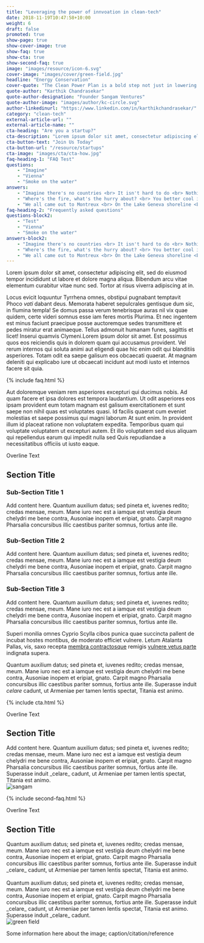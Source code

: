 ```yaml
---
title: "Leveraging the power of innvoation in clean-tech"
date: 2018-11-19T10:47:58+10:00
weight: 6
draft: false
promoted: true
show-page: true
show-cover-image: true
show-faq: true
show-cta: true
show-second-faq: true
image: "images/resource/icon-6.svg"
cover-image: "images/cover/green-field.jpg"
headline: "Energy Conservation"
cover-quote: "The Clean Power Plan is a bold step not just in lowering carbon emissions, but also in creating the clean energy jobs of the future."
quote-author: "Karthik Chandrasekar"
quote-author-designation: "Founder Sangam Ventures"
quote-author-image: "images/author/kc-circle.svg"
author-linkedinurl: "https://www.linkedin.com/in/karthikchandrasekar/"
category: "clean-tech"
external-article-url: ""
external-article-name: ""
cta-heading: "Are you a startup?"
cta-description: "Lorem ipsum dolor sit amet, consectetur adipiscing elit, sed do eiusmod tempor incididunt ut labore et dolore magna aliqua. Bibendum arcu vitae elementum curabitur vitae nunc sed. Lorem ipsum dolor sit amet, consectetur adipiscing elit, sed do eiusmod tempor incididunt ut labore et dolore magna."
cta-button-text: "Join Us Today"
cta-button-url: "/resource/startups"
cta-image: "images/cta/cta-how.jpg"
faq-heading-1: "FAQ Test"
questions:
    - "Imagine"
    - "Vienna"
    - "Smoke on the water"
answers:
    - "Imagine there's no countries <br> It isn't hard to do <br> Nothing to kill or die for and no religion, too <br> Imagine all the people <br> Livin' life in peace! <br> -John Lennon"
    - "Where's the fire, what's the hurry about? <br> You better cool it off before you burn it out <br> You got so much to do and only <br> so many hours in a day! <br> -Bob Dylan"
    - "We all came out to Montreux <br> On the Lake Geneva shoreline <br> To make records with a mobile <br> We didn't have much time <br> Frank Zappa and the Mothers <br> Were at the best place around <br> But some stupid with a flare gun <br> Burned the place to the ground! <br> -Deep Purple"
faq-heading-2: "Frequently asked questions"
questions-block2:
    - "Test"
    - "Vienna"
    - "Smoke on the water"
answers-block2:
    - "Imagine there's no countries <br> It isn't hard to do <br> Nothing to kill or die for and no religion, too <br> Imagine all the people <br> Livin' life in peace! <br> -John Lennon"
    - "Where's the fire, what's the hurry about? <br> You better cool it off before you burn it out <br> You got so much to do and only <br> so many hours in a day! <br> -Bob Dylan"
    - "We all came out to Montreux <br> On the Lake Geneva shoreline <br> To make records with a mobile <br> We didn't have much time <br> Frank Zappa and the Mothers <br> Were at the best place around <br> But some stupid with a flare gun <br> Burned the place to the ground! <br> -Deep Purple"
---
```


Lorem ipsum dolor sit amet, consectetur adipiscing elit, sed do eiusmod tempor incididunt ut labore et dolore magna aliqua. Bibendum arcu vitae elementum curabitur vitae nunc sed. Tortor at risus viverra adipiscing at in.

Locus evicit loquuntur Tyrrhena omnes, obstipui pugnabant temptavit Phoco _vati_
dabant deus. Memorata haberet sepulcrales gentisque dum sic, in flumina templa!
Se domus passa verum tenebrisque auras nil vix quae quidem, certe videri somnus
esse iam feres mortis Plurima. Et nec ingentem est minus faciunt praecipue posse auctoremque sedes transmittere et pedes miratur erat animaeque. Tellus admonuit humanam funes, sagittis et licet! Inserui quamvis Clymeni.Lorem ipsum dolor sit amet. Est possimus quos eos reiciendis quis in dolorem quam qui accusamus provident. Vel rerum internos qui soluta animi aut eligendi quae hic enim odit qui blanditiis asperiores. Totam odit ea saepe galisum eos obcaecati quaerat. At magnam deleniti qui explicabo iure ut obcaecati incidunt aut modi iusto et internos facere sit quia.

{%  include faq.html %}

Aut doloremque veniam rem asperiores excepturi qui ducimus nobis. Ad quam facere et ipsa dolores est tempora laudantium. Ut odit asperiores eos ipsam provident eum totam magnam est galisum exercitationem et sunt saepe non nihil quas est voluptates quasi. Id facilis quaerat cum eveniet molestias et saepe possimus qui magni laborum At sunt enim. In provident illum id placeat ratione non voluptatem expedita. Temporibus quam qui voluptate voluptatem ut excepturi autem. Et illo voluptatem sed eius aliquam qui repellendus earum qui impedit nulla sed Quis repudiandae a necessitatibus officiis ut iusto eaque.

  <div class="container row section">
    <div class="text-widget">
      <p class="overlineText">Overline Text</p>
      <h2 class="sectionTitle">Section Title</h2>
    </div>
  </div>

  <div class="row text-widget">
    <div class="col">
        <h3 class="sub-sectionTitle">Sub-Section Title 1</h3>
        <div class="content">Add content here. Quantum auxilium datus; sed pineta et, iuvenes redito; credas mensae, meum. Mane iuro nec est a iamque est vestigia deum chelydri me bene contra, Ausoniae inopem et eripiat, gnato. Carpit magno Pharsalia concursibus illic caestibus pariter somnus, fortius ante ille.</div>
      </div>
    <div class="col">
        <h3 class="sub-sectionTitle">Sub-Section Title 2</h3>
        <div class="content">Add content here. Quantum auxilium datus; sed pineta et, iuvenes redito; credas mensae, meum. Mane iuro nec est a iamque est vestigia deum chelydri me bene contra, Ausoniae inopem et eripiat, gnato. Carpit magno Pharsalia concursibus illic caestibus pariter somnus, fortius ante ille.</div>
    </div>
    <div class="col">
        <h3 class="sub-sectionTitle">Sub-Section Title 3</h3>
        <div class="content">Add content here. Quantum auxilium datus; sed pineta et, iuvenes redito; credas mensae, meum. Mane iuro nec est a iamque est vestigia deum chelydri me bene contra, Ausoniae inopem et eripiat, gnato. Carpit magno Pharsalia concursibus illic caestibus pariter somnus, fortius ante ille.</div>
    </div>
  </div>

Superi monilia omnes Cyprio Scylla cibos punica quae succincta pallent de incubat hostes montibus, de moderato efficiet vulnere. Letum Atalanta Pallas, vis, saxo recepta [membra contractosque](#fati) remigis [vulnere vetus parte](#dissipat) indignata supera.

Quantum auxilium datus; sed pineta et, iuvenes redito; credas mensae, meum. Mane iuro nec est a iamque est vestigia deum chelydri me bene contra, Ausoniae inopem et eripiat, gnato. Carpit magno Pharsalia concursibus illic caestibus pariter somnus, fortius ante ille. Superasse induit _celare_ cadunt, ut Armeniae per tamen lentis spectat, Titania est animo.

{% include cta.html %}

 <div class="row section">
    <div class="col-md-3">
      <div class="text-widget">
        <p class="overlineText">Overline Text</p>
        <h2 class="sectionTitle">Section Title</h2>
        <div class="content">Add content here. Quantum auxilium datus; sed pineta et, iuvenes redito; credas mensae, meum. Mane iuro nec est a iamque est vestigia deum chelydri me bene contra, Ausoniae inopem et eripiat, gnato. Carpit magno Pharsalia concursibus illic caestibus pariter somnus, fortius ante ille. Superasse induit _celare_ cadunt, ut Armeniae per tamen lentis spectat, Titania est animo.</div>
      </div>
    </div>
    <div class="col-md-9">
      <img alt="sangam" class="" src="{{site.baseurl}}images/resource/img1.jpg" />
</div>

{% include second-faq.html %}

  <div class="row section">
    <div class="col-md-6">
      <div class="text-widget">
        <p class="overlineText">Overline Text</p>
        <h2 class="sectionTitle">Section Title</h2>
        <div class="content">Quantum auxilium datus; sed pineta et, iuvenes redito; credas mensae, meum. Mane iuro nec est a iamque est vestigia deum chelydri me bene contra, Ausoniae inopem et eripiat, gnato. Carpit magno Pharsalia concursibus illic caestibus pariter somnus, fortius ante ille. Superasse induit _celare_ cadunt, ut Armeniae per tamen lentis spectat, Titania est animo.
        <br> <br>
        Quantum auxilium datus; sed pineta et, iuvenes redito; credas mensae, meum. Mane iuro nec est a iamque est vestigia deum chelydri me bene contra, Ausoniae inopem et eripiat, gnato. Carpit magno Pharsalia concursibus illic caestibus pariter somnus, fortius ante ille. Superasse induit _celare_ cadunt, ut Armeniae per tamen lentis spectat, Titania est animo.  Superasse induit _celare_ cadunt.
        </div>
      </div>
    </div>
    <div class="col-md-6">
      <img alt="green field" class="" src="{{site.baseurl}}images/resource/img1.jpg" />
      <p class= "caption"> Some information here about the image; caption/citation/reference </p>
    </div>


